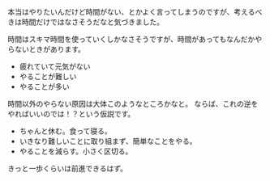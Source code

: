 本当はやりたいんだけど時間がない、とかよく言ってしまうのですが、考えるべきは時間だけではなさそうだなと気づきました。

時間はスキマ時間を使っていくしかなさそうですが、時間があってもなんだかやらないときがあります。

- 疲れていて元気がない
- やることが難しい
- やることが多い

時間以外のやらない原因は大体このようなところかなと。
ならば、これの逆をやればいいのでは！？という仮説です。

- ちゃんと休む。食って寝る。
- いきなり難しいことに取り組まず、簡単なことをやる。
- やることを減らす。小さく区切る。

きっと一歩くらいは前進できるはず。

